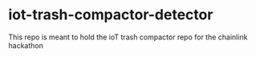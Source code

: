 # iot-trash-compactor-detector
This repo is meant to hold the ioT trash compactor repo for the chainlink hackathon

